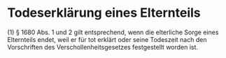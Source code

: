# Todeserklärung eines Elternteils

(1) § 1680 Abs. 1 und 2 gilt entsprechend, wenn die elterliche Sorge eines Elternteils endet, weil er für tot erklärt oder seine Todeszeit nach den Vorschriften des Verschollenheitsgesetzes festgestellt worden ist.